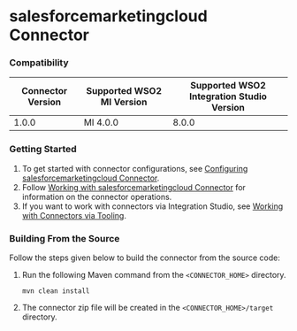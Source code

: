 # salesforcemarketingcloud Connector

### Compatibility

|Connector Version|Supported WSO2 MI Version|Supported WSO2 Integration Studio Version|
| ------------- | -----------|-------|
| 1.0.0 | MI 4.0.0 | 8.0.0 |

### Getting Started

1. To get started with connector configurations, see [Configuring salesforcemarketingcloud Connector](docs/config.md).
2. Follow [Working with salesforcemarketingcloud Connector](docs/operations.md) for information on the connector operations.
3. If you want to work with connectors via Integration Studio,
   see [Working with Connectors via Tooling](https://docs.wso2.com/display/EI660/Working+with+Connectors+via+Tooling).

### Building From the Source

Follow the steps given below to build the connector from the source code:

1. Run the following Maven command from the `<CONNECTOR_HOME>` directory.
   ```
   mvn clean install
   ```
2. The connector zip file will be created in the `<CONNECTOR_HOME>/target` directory.
